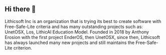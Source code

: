 ## Hi there 👋

<!--

**Here are some ideas to get you started:**

🙋‍♀️ A short introduction - what is your organization all about?
🌈 Contribution guidelines - how can the community get involved?
👩‍💻 Useful resources - where can the community find your docs? Is there anything else the community should know?
🍿 Fun facts - what does your team eat for breakfast?
🧙 Remember, you can do mighty things with the power of [Markdown](https://docs.github.com/github/writing-on-github/getting-started-with-writing-and-formatting-on-github/basic-writing-and-formatting-syntax)
-->
Lithicsoft Inc is an organization that is trying its best to create software with Free-Safe-Lite criteria and has many outstanding projects such as: UnetOSX, Los, LithicAI Education Model.
Founded in 2018 by Anthony Erosion with the first project EnderOS, then UnetOSX, since then, Lithicsoft has always launched many new projects and still maintains the Free-Safe-Lite criterion.
